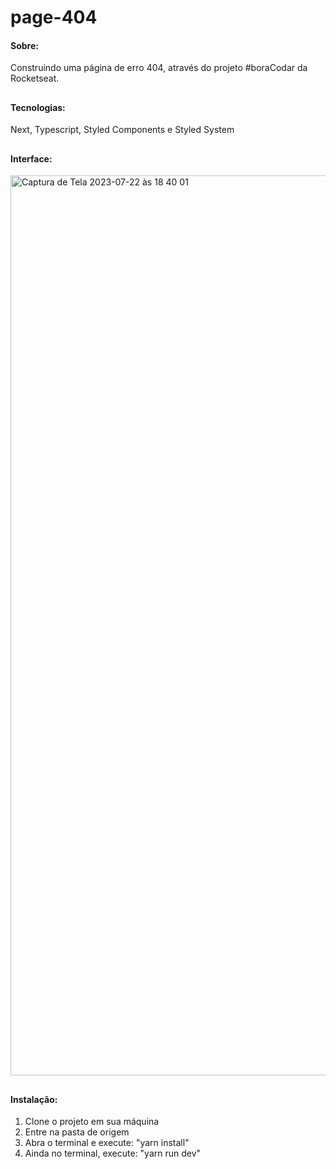 # page-404
#### Sobre:
Construindo uma página de erro 404, através do projeto #boraCodar da Rocketseat.

##
#### Tecnologias:
Next, Typescript, Styled Components e Styled System

##
#### Interface:
<img width="1440" alt="Captura de Tela 2023-07-22 às 18 40 01" src="https://github.com/mariannegomesm/page-404/assets/66935004/434dc415-1495-4c57-90c9-e73fd0131a86">

##
#### Instalação:
1. Clone o projeto em sua máquina
2. Entre na pasta de origem
3. Abra o terminal e execute: "yarn install"
4. Ainda no terminal, execute: "yarn run dev"
